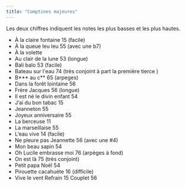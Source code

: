 ```yaml
---
title: "Comptines majeures"
---
```


Les deux chiffres indiquent les notes les plus basses et les plus hautes.

- À la claire fontaine 15 (facile)
- À la queue leu leu 55 (avec une b7)
- À la volette
- Au clair de la lune 53 (longue)
- Bali balo 53 (facile)
- Bateau sur l'eau 74 (très conjoint à part la première tierce )
- B*** au c** 65 (arpeges)
- Dans la forêt lointaine 56
- Frère Jacques 56 (longue)
- Il est né le divin enfant 54
- J’ai du bon tabac 15
- Jeanneton 55
- Joyeux anniversaire 55
- La berceuse 11
- La marseillaise 55
- L’eau vive 14 (facile)
- Ne pleure pas Jeannette 56 (avec une #4)
- Mon beau sapin 54
- Oh Lucile embrasse moi 76 (arpèges à fond)
- On est là 75 (très conjoint)
- Petit papa Noël 54
- Pirouette cacahuète 16 (difficile)
- Vive le vent Refrain 15 Couplet 56


